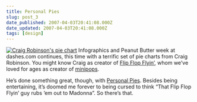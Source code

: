 ```yaml
---
title: Personal Pies
slug: post_3
date_published: 2007-04-03T20:41:08.000Z
date_updated: 2007-04-03T20:41:08.000Z
tags: [design]
---
```


[![Craig Robinson's pie chart](http://www.dashes.com/anil/images/fff-personal-pies.png)](http://www.flipflopflyin.com/personalpies/index.html) Infographics and Peanut Butter week at dashes.com continues, this time with a terrific set of pie charts from Craig Robinson. You might know Craig as creator of [Flip Flop Flyin’](http://www.flipflopflyin.com/), whom we’ve loved for ages as creator of [minipops](http://www.flipflopflyin.com/minipops/index.html).

He’s done something great, though, with [Personal Pies](http://www.flipflopflyin.com/personalpies/index.html). Besides being entertaining, it’s doomed me forever to being cursed to think “That Flip Flop Flyin’ guy rubs ’em out to Madonna”. So there’s that.
